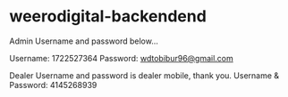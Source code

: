 # weerodigital-backendend

Admin Username and password below...

Username: 1722527364
Password: wdtobibur96@gmail.com

Dealer Username and password is dealer mobile, thank you.
Username & Password: 4145268939
